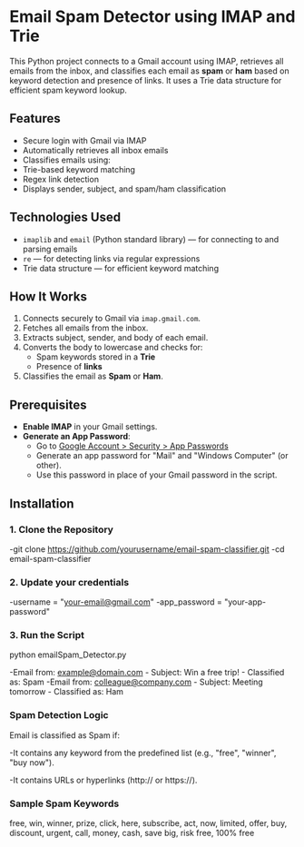 #  Email Spam Detector using IMAP and Trie

This Python project connects to a Gmail account using IMAP, retrieves all emails from the inbox, and classifies each email as **spam** or **ham** based on keyword detection and presence of links. It uses a Trie data structure for efficient spam keyword lookup.


##  Features

-  Secure login with Gmail via IMAP
-  Automatically retrieves all inbox emails
-  Classifies emails using:
  - Trie-based keyword matching
  - Regex link detection
-  Displays sender, subject, and spam/ham classification


## Technologies Used

- `imaplib` and `email` (Python standard library) — for connecting to and parsing emails
- `re` — for detecting links via regular expressions
- Trie data structure — for efficient keyword matching


##  How It Works

1. Connects securely to Gmail via `imap.gmail.com`.
2. Fetches all emails from the inbox.
3. Extracts subject, sender, and body of each email.
4. Converts the body to lowercase and checks for:
   - Spam keywords stored in a **Trie**
   - Presence of **links**
5. Classifies the email as **Spam** or **Ham**.


##  Prerequisites

- **Enable IMAP** in your Gmail settings.
- **Generate an App Password**:
  - Go to [Google Account > Security > App Passwords](https://myaccount.google.com/apppasswords)
  - Generate an app password for "Mail" and "Windows Computer" (or other).
  - Use this password in place of your Gmail password in the script.
 

## Installation

### 1. Clone the Repository

-git clone https://github.com/yourusername/email-spam-classifier.git
-cd email-spam-classifier

### 2. Update your credentials

-username = "your-email@gmail.com"
-app_password = "your-app-password"

### 3. Run the Script

python emailSpam_Detector.py

-Email from: example@domain.com - Subject: Win a free trip! - Classified as: Spam
-Email from: colleague@company.com - Subject: Meeting tomorrow - Classified as: Ham

  ### Spam Detection Logic
  Email is classified as Spam if:

  -It contains any keyword from the predefined list (e.g., "free", "winner", "buy now").

  -It contains URLs or hyperlinks (http:// or https://).

  ### Sample Spam Keywords

  free, win, winner, prize, click, here, subscribe, act, now, limited, 
  offer, buy, discount, urgent, call, money, cash, save big, risk free, 100% free






